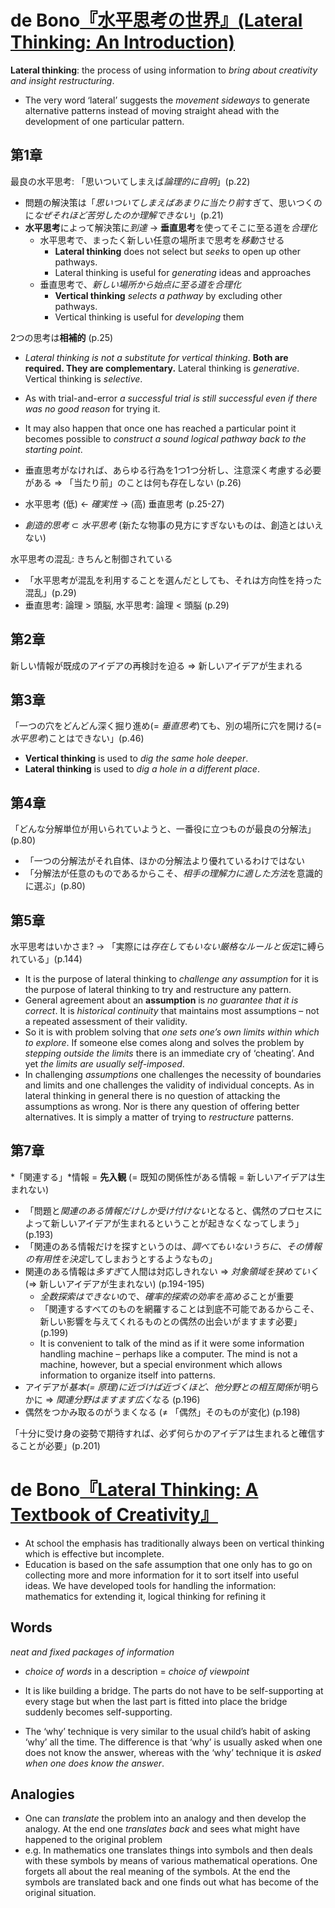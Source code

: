# de Bono[『水平思考の世界』(Lateral Thinking: An Introduction)](urn:isbn:4877713379)
**Lateral thinking**: the process of using information to *bring about creativity and insight restructuring*.

- The very word ‘lateral’ suggests the *movement sideways* to generate alternative patterns instead of moving straight ahead with the development of one particular pattern.

## 第1章
最良の水平思考: 「思いついてしまえば*論理的に自明*」(p.22)

- 問題の解決策は「*思いついてしまえばあまりに当たり前*すぎて、思いつくのに*なぜそれほど苦労したのか理解できない*」(p.21)
- **水平思考**によって解決策に*到達* → **垂直思考**を使ってそこに至る道を*合理化*
	- 水平思考で、まったく新しい任意の場所まで思考を*移動*させる
		- **Lateral thinking** does not select but *seeks* to open up other pathways.
		- Lateral thinking is useful for *generating* ideas and approaches
	- 垂直思考で、*新しい場所から始点に至る道を合理化*
		- **Vertical thinking** *selects a pathway* by excluding other pathways.
		- Vertical thinking is useful for *developing* them

2つの思考は**相補的** (p.25)

- *Lateral thinking is not a substitute for vertical thinking*. **Both are required. They are complementary.** Lateral thinking is *generative*. Vertical thinking is *selective*.
- As with trial-and-error *a successful trial is still successful even if there was no good reason* for trying it.
- It may also happen that once one has reached a particular point it becomes possible to *construct a sound logical pathway back to the starting point*.

- 垂直思考がなければ、あらゆる行為を1つ1つ分析し、注意深く考慮する必要がある ⇒ 「当たり前」のことは何も存在しない (p.26)
- 水平思考 (低) ← *確実性* → (高) 垂直思考 (p.25-27)
- *創造的思考* ⊂ *水平思考* (新たな物事の見方にすぎないものは、創造とはいえない)

水平思考の混乱: きちんと制御されている

- 「水平思考が混乱を利用することを選んだとしても、それは方向性を持った混乱」(p.29)
- 垂直思考: 論理 > 頭脳, 水平思考: 論理 < 頭脳 (p.29)

## 第2章
新しい情報が既成のアイデアの再検討を迫る ⇒ 新しいアイデアが生まれる

## 第3章
「一つの穴をどんどん深く掘り進め(= *垂直思考*)ても、別の場所に穴を開ける(= *水平思考*)ことはできない」(p.46)

- **Vertical thinking** is used to *dig the same hole deeper*.
- **Lateral thinking** is used to *dig a hole in a different place*.

## 第4章
「どんな分解単位が用いられていようと、一番役に立つものが最良の分解法」(p.80)

- 「一つの分解法がそれ自体、ほかの分解法より優れているわけではない
- 「分解法が任意のものであるからこそ、*相手の理解力に適した方法*を意識的に選ぶ」(p.80)

## 第5章
水平思考はいかさま? → 「実際には*存在してもいない厳格なルールと仮定*に縛られている」(p.144)

- It is the purpose of lateral thinking to *challenge any assumption* for it is the purpose of lateral thinking to try and restructure any pattern.
- General agreement about an **assumption** is *no guarantee that it is correct*. It is *historical continuity* that maintains most assumptions – not a repeated assessment of their validity.
- So it is with problem solving that *one sets one’s own limits within which to explore*. If someone else comes along and solves the problem by *stepping outside the limits* there is an immediate cry of ‘cheating’. And yet *the limits are usually self-imposed*.
- In challenging *assumptions* one challenges the necessity of boundaries and limits and one challenges the validity of individual concepts. As in lateral thinking in general there is no question of attacking the assumptions as wrong. Nor is there any question of offering better alternatives. It is simply a matter of trying to *restructure* patterns.

## 第7章
*「関連する」*情報 = **先入観** (= 既知の関係性がある情報 = 新しいアイデアは生まれない)

- 「問題と*関連のある情報だけしか受け付けない*となると、偶然のプロセスによって新しいアイデアが生まれるということが起きなくなってしまう」(p.193)
- 「関連のある情報だけを探すというのは、*調べてもいないうちに、その情報の有用性を決定*してしまおうとするようなもの」
- 関連のある情報は*多すぎ*て人間は対応しきれない ⇒ *対象領域を狭めていく* (⇒ 新しいアイデアが生まれない) (p.194-195)
	- *全数探索はできない*ので、*確率的探索の効率を高める*ことが重要
	- 「関連するすべてのものを網羅することは到底不可能であるからこそ、新しい影響を与えてくれるものとの偶然の出会いがますます必要」(p.199)
	- It is convenient to talk of the mind as if it were some information handling machine – perhaps like a computer. The mind is not a machine, however, but a special environment which allows information to organize itself into patterns.
- アイデアが*基本(= 原理)に近づけば近づくほど、他分野との相互関係*が明らかに ⇒ *関連分野はますます広く*なる (p.196)
- 偶然をつかみ取るのがうまくなる (≠ 「偶然」そのものが変化) (p.198)

「十分に受け身の姿勢で期待すれば、必ず何らかのアイデアは生まれると確信することが必要」(p.201)

# de Bono[『Lateral Thinking: A Textbook of Creativity』](urn:isbn:0060903252)
- At school the emphasis has traditionally always been on vertical thinking which is effective but incomplete.
- Education is based on the safe assumption that one only has to go on collecting more and more information for it to sort itself into useful ideas. We have developed tools for handling the information: mathematics for extending it, logical thinking for refining it

## **Words**
*neat and fixed packages of information*

- *choice of words* in a description = *choice of viewpoint*

- It is like building a bridge. The parts do not have to be self-supporting at every stage but when the last part is fitted into place the bridge suddenly becomes self-supporting.

- The ‘why’ technique is very similar to the usual child’s habit of asking ‘why’ all the time. The difference is that ‘why’ is usually asked when one does not know the answer, whereas with the ‘why’ technique it is *asked when one does know the answer*.

## **Analogies**

- One can *translate* the problem into an analogy and then develop the analogy. At the end one *translates back* and sees what might have happened to the original problem
- e.g. In mathematics one translates things into symbols and then deals with these symbols by means of various mathematical operations. One forgets all about the real meaning of the symbols. At the end the symbols are translated back and one finds out what has become of the original situation.
